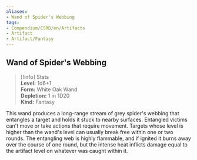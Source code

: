 ```yaml
---
aliases:
- Wand of Spider's Webbing
tags:
- Compendium/CSRD/en/Artifacts
- Artifact
- Artifact/Fantasy
---
```


  
## Wand of Spider's Webbing  
>[!info] Stats  
> **Level:** 1d6+1  
> **Form:** White Oak Wand  
> **Depletion:** 1 in 1D20  
> **Kind:** Fantasy
  
This wand produces a long-range stream of grey spider's webbing that entangles a target and holds it stuck to nearby surfaces. Entangled victims can't move or take actions that require movement. Targets whose level is higher than the wand's level can usually break free within one or two rounds. The entangling web is highly flammable, and if ignited it burns away over the course of one round, but the intense heat inflicts damage equal to the artifact level on whatever was caught within it.